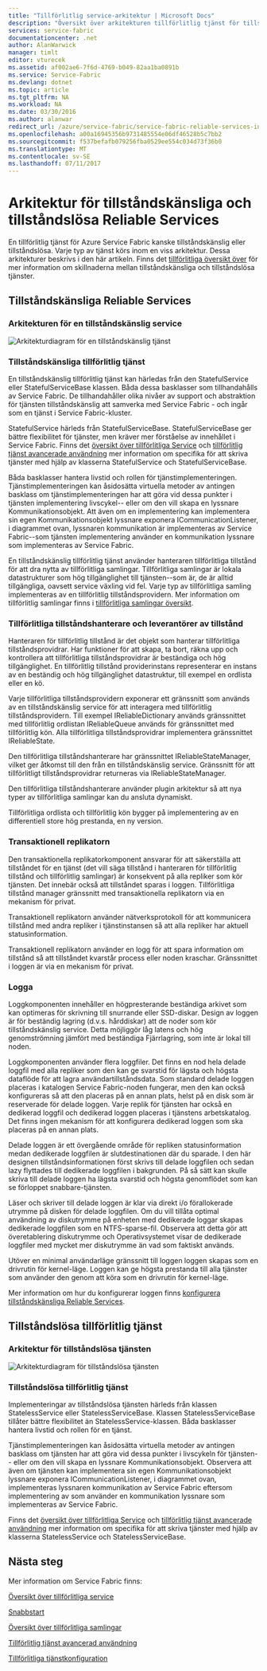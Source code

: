 ```yaml
---
title: "Tillförlitlig service-arkitektur | Microsoft Docs"
description: "Översikt över arkitekturen tillförlitlig tjänst för tillståndskänsliga och tillståndslösa tjänster"
services: service-fabric
documentationcenter: .net
author: AlanWarwick
manager: timlt
editor: vturecek
ms.assetid: af002ae6-7f6d-4769-b049-82aa1ba0891b
ms.service: Service-Fabric
ms.devlang: dotnet
ms.topic: article
ms.tgt_pltfrm: NA
ms.workload: NA
ms.date: 03/30/2016
ms.author: alanwar
redirect_url: /azure/service-fabric/service-fabric-reliable-services-introduction
ms.openlocfilehash: a00a16945356b9731485554e06df46528b5c7bb2
ms.sourcegitcommit: f537befafb079256fba0529ee554c034d73f36b0
ms.translationtype: MT
ms.contentlocale: sv-SE
ms.lasthandoff: 07/11/2017
---
```

# <a name="architecture-for-stateful-and-stateless-reliable-services"></a>Arkitektur för tillståndskänsliga och tillståndslösa Reliable Services
En tillförlitlig tjänst för Azure Service Fabric kanske tillståndskänslig eller tillståndslösa. Varje typ av tjänst körs inom en viss arkitektur. Dessa arkitekturer beskrivs i den här artikeln.
Finns det [tillförlitliga översikt över](service-fabric-reliable-services-introduction.md) för mer information om skillnaderna mellan tillståndskänsliga och tillståndslösa tjänster.

## <a name="stateful-reliable-services"></a>Tillståndskänsliga Reliable Services
### <a name="architecture-of-a-stateful-service"></a>Arkitekturen för en tillståndskänslig service
![Arkitekturdiagram för en tillståndskänslig tjänst](./media/service-fabric-reliable-services-platform-architecture/reliable-stateful-service-architecture.png)

### <a name="stateful-reliable-service"></a>Tillståndskänsliga tillförlitlig tjänst
En tillståndskänslig tillförlitlig tjänst kan härledas från den StatefulService eller StatefulServiceBase klassen. Båda dessa basklasser som tillhandahålls av Service Fabric. De tillhandahåller olika nivåer av support och abstraktion för tjänsten tillståndskänslig att samverka med Service Fabric - och ingår som en tjänst i Service Fabric-kluster.

StatefulService härleds från StatefulServiceBase. StatefulServiceBase ger bättre flexibilitet för tjänster, men kräver mer förståelse av innehållet i Service Fabric.
Finns det [översikt över tillförlitliga Service](service-fabric-reliable-services-introduction.md) och [tillförlitlig tjänst avancerade användning](service-fabric-reliable-services-advanced-usage.md) mer information om specifika för att skriva tjänster med hjälp av klasserna StatefulService och StatefulServiceBase.

Båda basklasser hantera livstid och rollen för tjänstimplementeringen. Tjänstimplementeringen kan åsidosätta virtuella metoder av antingen basklass om tjänstimplementeringen har att göra vid dessa punkter i tjänsten implementering livscykel-- eller om den vill skapa en lyssnare Kommunikationsobjekt. Att även om en implementering kan implementera sin egen Kommunikationsobjekt lyssnare exponera ICommunicationListener, i diagrammet ovan, lyssnaren kommunikation är implementeras av Service Fabric--som tjänsten implementering använder en kommunikation lyssnare som implementeras av Service Fabric.

En tillståndskänslig tillförlitlig tjänst använder hanteraren tillförlitliga tillstånd för att dra nytta av tillförlitliga samlingar. Tillförlitliga samlingar är lokala datastrukturer som hög tillgänglighet till tjänsten--som är, de är alltid tillgängliga, oavsett service växling vid fel. Varje typ av tillförlitliga samling implementeras av en tillförlitlig tillståndsprovidern.
Mer information om tillförlitlig samlingar finns i [tillförlitliga samlingar översikt](service-fabric-reliable-services-reliable-collections.md).

### <a name="reliable-state-manager-and-state-providers"></a>Tillförlitliga tillståndshanterare och leverantörer av tillstånd
Hanteraren för tillförlitlig tillstånd är det objekt som hanterar tillförlitliga tillståndsprovidrar. Har funktioner för att skapa, ta bort, räkna upp och kontrollera att tillförlitliga tillståndsprovidrar är beständiga och hög tillgänglighet. En tillförlitlig tillstånd providerinstans representerar en instans av en beständig och hög tillgänglighet datastruktur, till exempel en ordlista eller en kö.

Varje tillförlitliga tillståndsprovidern exponerar ett gränssnitt som används av en tillståndskänslig service för att interagera med tillförlitlig tillståndsprovidern. Till exempel IReliableDictionary används gränssnittet med tillförlitlig ordlistan IReliableQueue används för gränssnittet med tillförlitlig kön. Alla tillförlitliga tillståndsprovidrar implementera gränssnittet IReliableState.

Den tillförlitliga tillståndshanterare har gränssnittet IReliableStateManager, vilket ger åtkomst till den från en tillståndskänslig service. Gränssnitt för att tillförlitligt tillståndsprovidrar returneras via IReliableStateManager.

Den tillförlitliga tillståndshanterare använder plugin arkitektur så att nya typer av tillförlitliga samlingar kan du ansluta dynamiskt.

Tillförlitliga ordlista och tillförlitlig kön bygger på implementering av en differentiell store hög prestanda, en ny version.

### <a name="transactional-replicator"></a>Transaktionell replikatorn
Den transaktionella replikatorkomponent ansvarar för att säkerställa att tillståndet för en tjänst (det vill säga tillstånd i hanteraren för tillförlitlig tillstånd och tillförlitlig samlingar) är konsekvent på alla repliker som kör tjänsten. Det innebär också att tillståndet sparas i loggen. Tillförlitliga tillstånd manager gränssnitt med transaktionella replikatorn via en mekanism för privat.

Transaktionell replikatorn använder nätverksprotokoll för att kommunicera tillstånd med andra repliker i tjänstinstansen så att alla repliker har aktuell statusinformation.

Transaktionell replikatorn använder en logg för att spara information om tillstånd så att tillståndet kvarstår process eller noden kraschar. Gränssnittet i loggen är via en mekanism för privat.

### <a name="log"></a>Logga
Loggkomponenten innehåller en högpresterande beständiga arkivet som kan optimeras för skrivning till snurrande eller SSD-diskar.  Design av loggen är för beständig lagring (d.v.s. hårddiskar) att de noder som kör tillståndskänslig service. Detta möjliggör låg latens och hög genomströmning jämfört med beständiga Fjärrlagring, som inte är lokal till noden.

Loggkomponenten använder flera loggfiler. Det finns en nod hela delade loggfil med alla repliker som den kan ge svarstid för lägsta och högsta dataflöde för att lagra användartillståndsdata. Som standard delade loggen placeras i katalogen Service Fabric-noden fungerar, men den kan också konfigureras så att den placeras på en annan plats, helst på en disk som är reserverade för delade loggen. Varje replik för tjänsten har också en dedikerad loggfil och dedikerad loggen placeras i tjänstens arbetskatalog. Det finns ingen mekanism för att konfigurera dedikerad loggen som ska placeras på en annan plats.

Delade loggen är ett övergående område för repliken statusinformation medan dedikerade loggfilen är slutdestinationen där du sparade. I den här designen tillståndsinformationen först skrivs till delade loggfilen och sedan lazy flyttades till dedikerade loggfilen i bakgrunden. På så sätt kan skulle skriva till delade loggen ha lägsta svarstid och högsta genomflödet som kan se förloppet snabbare-tjänsten.

Läser och skriver till delade loggen är klar via direkt i/o förallokerade utrymme på disken för delade loggfilen. Om du vill tillåta optimal användning av diskutrymme på enheten med dedikerade loggar skapas dedikerade loggfilen som en NTFS-sparse-fil. Observera att detta gör att överetablering diskutrymme och Operativsystemet visar de dedikerade loggfiler med mycket mer diskutrymme än vad som faktiskt används.

Utöver en minimal användarläge gränssnitt till loggen loggen skapas som en drivrutin för kernel-läge. Loggen kan ge högsta prestanda till alla tjänster som använder den genom att köra som en drivrutin för kernel-läge.

Mer information om hur du konfigurerar loggen finns [konfigurera tillståndskänsliga Reliable Services](service-fabric-reliable-services-configuration.md).

## <a name="stateless-reliable-service"></a>Tillståndslösa tillförlitlig tjänst
### <a name="architecture-of-a-stateless-service"></a>Arkitektur för tillståndslösa tjänsten
![Arkitekturdiagram för tillståndslösa tjänsten](./media/service-fabric-reliable-services-platform-architecture/reliable-stateless-service-architecture.png)

### <a name="stateless-reliable-service"></a>Tillståndslösa tillförlitlig tjänst
Implementeringar av tillståndslösa tjänsten härleds från klassen StatelessService eller StatelessServiceBase. Klassen StatelessServiceBase tillåter bättre flexibilitet än StatelessService-klassen.
Båda basklasser hantera livstid och rollen för en tjänst.

Tjänstimplementeringen kan åsidosätta virtuella metoder av antingen basklass om tjänsten har att göra vid dessa punkter i livscykeln för tjänsten-- eller om den vill skapa en lyssnare Kommunikationsobjekt. Observera att även om tjänsten kan implementera sin egen Kommunikationsobjekt lyssnare exponera ICommunicationListener, i diagrammet ovan, implementeras lyssnaren kommunikation av Service Fabric eftersom implementering av som använder en kommunikation lyssnare som implementeras av Service Fabric.

Finns det [översikt över tillförlitliga Service](service-fabric-reliable-services-introduction.md) och [tillförlitlig tjänst avancerade användning](service-fabric-reliable-services-advanced-usage.md) mer information om specifika för att skriva tjänster med hjälp av klasserna StatelessService och StatelessServiceBase.

<!--Every topic should have next steps and links to the next logical set of content to keep the customer engaged-->
## <a name="next-steps"></a>Nästa steg
Mer information om Service Fabric finns:

[Översikt över tillförlitliga service](service-fabric-reliable-services-introduction.md)

[Snabbstart](service-fabric-reliable-services-quick-start.md)

[Översikt över tillförlitliga samlingar](service-fabric-reliable-services-reliable-collections.md)

[Tillförlitlig tjänst avancerad användning](service-fabric-reliable-services-advanced-usage.md)

[Tillförlitliga tjänstkonfiguration](service-fabric-reliable-services-configuration.md)  

